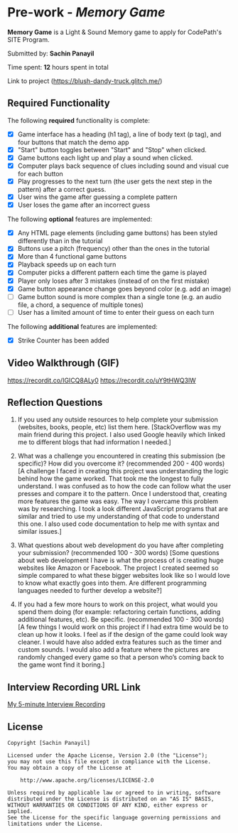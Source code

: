 # Pre-work - *Memory Game*

**Memory Game** is a Light & Sound Memory game to apply for CodePath's SITE Program. 

Submitted by: **Sachin Panayil**

Time spent: **12** hours spent in total

Link to project (https://blush-dandy-truck.glitch.me/)

## Required Functionality

The following **required** functionality is complete:

* [x] Game interface has a heading (h1 tag), a line of body text (p tag), and four buttons that match the demo app
* [x] "Start" button toggles between "Start" and "Stop" when clicked. 
* [x] Game buttons each light up and play a sound when clicked. 
* [x] Computer plays back sequence of clues including sound and visual cue for each button
* [x] Play progresses to the next turn (the user gets the next step in the pattern) after a correct guess. 
* [x] User wins the game after guessing a complete pattern
* [x] User loses the game after an incorrect guess

The following **optional** features are implemented:

* [x] Any HTML page elements (including game buttons) has been styled differently than in the tutorial
* [x] Buttons use a pitch (frequency) other than the ones in the tutorial
* [x] More than 4 functional game buttons
* [x] Playback speeds up on each turn
* [x] Computer picks a different pattern each time the game is played
* [x] Player only loses after 3 mistakes (instead of on the first mistake)
* [x] Game button appearance change goes beyond color (e.g. add an image)
* [ ] Game button sound is more complex than a single tone (e.g. an audio file, a chord, a sequence of multiple tones)
* [ ] User has a limited amount of time to enter their guess on each turn

The following **additional** features are implemented:

- [x] Strike Counter has been added

## Video Walkthrough (GIF)

https://recordit.co/IGICQ8ALy0
https://recordit.co/uY9tHWQ3lW

## Reflection Questions
1. If you used any outside resources to help complete your submission (websites, books, people, etc) list them here. 
[StackOverflow was my main friend during this project. I also used Google heavily which linked me to different blogs that had information I needed.]

2. What was a challenge you encountered in creating this submission (be specific)? How did you overcome it? (recommended 200 - 400 words) 
[A challenge I faced in creating this project was understanding the logic behind how the game worked. That took me the longest to fully understand. I was confused as to how the code can follow what the user presses and compare it to the pattern. Once I understood that, creating more features the game was easy. The way I overcame this problem was by researching. I took a look different JavaScript programs that are similar and tried to use my understanding of that code to understand this one. I also used code documentation to help me with syntax and similar issues.]

3. What questions about web development do you have after completing your submission? (recommended 100 - 300 words) 
[Some questions about web development I have is what the process of is creating huge websites like Amazon or Facebook.  The project I created seemed so simple compared to what these bigger websites look like so I would love to know what exactly goes into them. Are different programming languages needed to further develop a website?]

4. If you had a few more hours to work on this project, what would you spend them doing (for example: refactoring certain functions, adding additional features, etc). Be specific. (recommended 100 - 300 words) 
[A few things I would work on this project if I had extra time would be to clean up how it looks. I feel as if the design of the game could look way cleaner. I would have also added extra features such as the timer and custom sounds. I would also add a feature where the pictures are randomly changed every game so that a person who’s coming back to the game wont find it boring.]


## Interview Recording URL Link

[My 5-minute Interview Recording](https://drive.google.com/file/d/1u_FIPcJpI3oK7_yVtzPwWo7AfiTddB9p/view?usp=sharing)


## License

    Copyright [Sachin Panayil]

    Licensed under the Apache License, Version 2.0 (the "License");
    you may not use this file except in compliance with the License.
    You may obtain a copy of the License at

        http://www.apache.org/licenses/LICENSE-2.0

    Unless required by applicable law or agreed to in writing, software
    distributed under the License is distributed on an "AS IS" BASIS,
    WITHOUT WARRANTIES OR CONDITIONS OF ANY KIND, either express or implied.
    See the License for the specific language governing permissions and
    limitations under the License.
